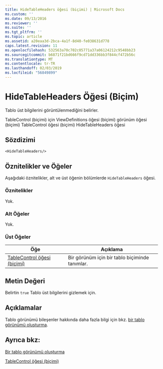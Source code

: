```yaml
---
title: HideTableHeaders öğesi (biçimi) | Microsoft Docs
ms.custom: ''
ms.date: 09/13/2016
ms.reviewer: ''
ms.suite: ''
ms.tgt_pltfrm: ''
ms.topic: article
ms.assetid: a20eaa3d-2bca-4a1f-8d40-fe038631d778
caps.latest.revision: 11
ms.openlocfilehash: 532563a70c702c05771a37a06124212c9548bb23
ms.sourcegitcommit: b6871f21bd666f9cd71dd336bb3f844cf472b56c
ms.translationtype: MT
ms.contentlocale: tr-TR
ms.lasthandoff: 02/03/2019
ms.locfileid: "56849899"
---
```

# <a name="hidetableheaders-element-format"></a>HideTableHeaders Öğesi (Biçim)

Tablo üst bilgilerini görüntülenmediğini belirler.

TableControl (biçimi) için ViewDefinitions öğesi (biçimi) görünüm öğesi (biçimi) TableControl öğesi (biçimi) HideTableHeaders öğesi

## <a name="syntax"></a>Sözdizimi

```vb
<HideTableHeaders/>
```

## <a name="attributes-and-elements"></a>Öznitelikler ve Öğeler

Aşağıdaki öznitelikler, alt ve üst öğenin bölümlerde `HideTableHeaders` öğesi.

### <a name="attributes"></a>Öznitelikler

Yok.

### <a name="child-elements"></a>Alt Öğeler

Yok.

### <a name="parent-elements"></a>Üst Öğeler

|Öğe|Açıklama|
|-------------|-----------------|
|[TableControl öğesi (biçimi)](./tablecontrol-element-format.md)|Bir görünüm için bir tablo biçiminde tanımlar.|

## <a name="text-value"></a>Metin Değeri

Belirtin `true` Tablo üst bilgilerini gizlemek için.

## <a name="remarks"></a>Açıklamalar

Tablo görünümü bileşenler hakkında daha fazla bilgi için bkz. [bir tablo görünümü oluşturma](./creating-a-table-view.md).

## <a name="see-also"></a>Ayrıca bkz:

[Bir tablo görünümü oluşturma](./creating-a-table-view.md)

[TableControl öğesi (biçimi)](./tablecontrol-element-format.md)
